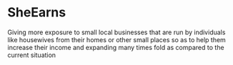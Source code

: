 # SheEarns
Giving more exposure to small local businesses that are run by individuals like housewives from their homes or other small places so as to help them increase their income and expanding many times fold as compared to the current situation
